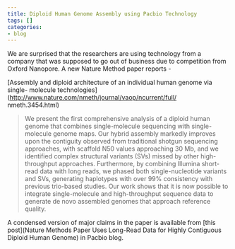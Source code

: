 ```yaml
---
title: Diploid Human Genome Assembly using Pacbio Technology
tags: []
categories:
- blog
---
```

We are surprised that the researchers are using technology from a company that
was supposed to go out of business due to competition from Oxford Nanopore. A
new Nature Method paper reports -
<!--more-->

[Assembly and diploid architecture of an individual human genome via single-
molecule technologies](http://www.nature.com/nmeth/journal/vaop/ncurrent/full/
nmeth.3454.html)

> We present the first comprehensive analysis of a diploid human genome that
combines single-molecule sequencing with single-molecule genome maps. Our
hybrid assembly markedly improves upon the contiguity observed from
traditional shotgun sequencing approaches, with scaffold N50 values
approaching 30 Mb, and we identified complex structural variants (SVs) missed
by other high-throughput approaches. Furthermore, by combining Illumina short-
read data with long reads, we phased both single-nucleotide variants and SVs,
generating haplotypes with over 99% consistency with previous trio-based
studies. Our work shows that it is now possible to integrate single-molecule
and high-throughput sequence data to generate de novo assembled genomes that
approach reference quality.

A condensed version of major claims in the paper is available from [this
post](Nature Methods Paper Uses Long-Read Data for Highly Contiguous Diploid
Human Genome) in Pacbio blog.

